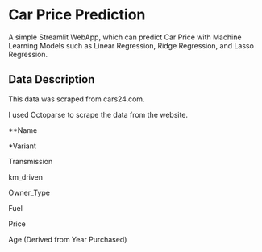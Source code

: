 # Car Price Prediction
A simple Streamlit WebApp, which can predict Car Price with Machine Learning Models such as Linear Regression, Ridge Regression, and Lasso Regression.
## Data Description
This data was scraped from cars24.com.

I used Octoparse to scrape the data from the website.

**Name

*Variant

Transmission

km_driven

Owner_Type

Fuel

Price

Age (Derived from Year Purchased)
